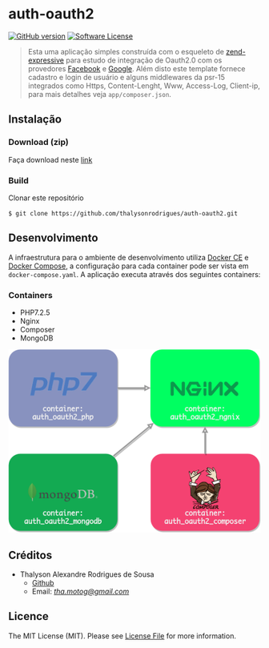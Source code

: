 # auth-oauth2

[![GitHub version](https://badge.fury.io/gh/thalysonrodrigues%2Fauth-oauth2.svg)](https://badge.fury.io/gh/thalysonrodrigues%2Fauth-oauth2)
[![Software License](https://img.shields.io/apm/l/vim-mode.svg)](https://github.com/thalysonrodrigues/login-facebook/blob/master/LICENSE)

> Esta uma aplicação simples construída com o esqueleto de [zend-expressive](https://docs.zendframework.com/zend-expressive/) para estudo de integração de Oauth2.0 com os provedores [Facebook](https://github.com/thephpleague/oauth2-facebook) e [Google](https://github.com/thephpleague/oauth2-google). Além disto este template fornece cadastro e login de usuário e alguns middlewares da psr-15 integrados como Https, Content-Lenght, Www, Access-Log, Client-ip, para mais detalhes veja `app/composer.json`.

## Instalação

### Download (zip)

Faça download neste [link]()

### Build

Clonar este repositório
```
$ git clone https://github.com/thalysonrodrigues/auth-oauth2.git
```


## Desenvolvimento

A infraestrutura para o ambiente de desenvolvimento utiliza [Docker CE](https://docs.docker.com/install/) e [Docker Compose](https://docs.docker.com/compose/), a configuração para cada container pode ser vista em `docker-compose.yaml`. A aplicação executa através dos seguintes containers:

### Containers

* PHP7.2.5
* Nginx
* Composer
* MongoDB

<p align="center">
  <a href="https://github.com/thalysonrodrigues/containers.png">
    <img src="./docs/containers.png" alt="Application containers" title="Application containers">
  </a>
</p>

## Créditos

* Thalyson Alexandre Rodrigues de Sousa
    - [Github](https://github.com/thalysonrodrigues)
    - Email: *tha.motog@gmail.com*

## Licence

The MIT License (MIT). Please see [License File](https://github.com/thalysonrodrigues/login-facebook/blob/master/LICENSE) for more information.